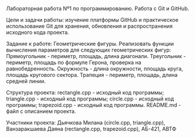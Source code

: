 Лабораторная работа Nº1 по программированию. Работа с Git и GitHub.

Цели и задачи работы: изучение платформы GitHub и практическое использование Git для хранения, обновления и распространения исходного кода проекта.

Задание к работе: Геометрические фигуры. Реализовать функции вычисления параметров для следующих геометрических фигур:
Прямоугольник - периметр, площадь, длина диагонали.
Треугольник - периметр, площадь по формуле Герона, проверка на равнобедренность.
Окружность - длина окружности, площадь круга, площадь кругового сектора.
Трапеция - периметр, площадь, длина средней линии.

Структура проекта:
rectangle.cpp - исходный код программы;
triangle.cpp - исходный код программы;
circle.cpp - исходный код программы;
trapezoid.cpp - исходный код программы.
README.md - файл с описанием проекта.

Участники проекта:
Дьячкова Милана (circle.cpp, triangle.cpp), Ванзаракшаева Даяна (rectangle.cpp, trapezoid.cpp), АБ-421, АВТФ
